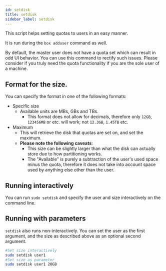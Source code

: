 ```yaml
---
id: setdisk
title: setdisk
sidebar_label: setdisk
---
```


This script helps setting quotas to users in an easy manner.

It is run during the `box adduser` command as well.

By default, the master user does not have a quota set which can result in odd UI behavior. You can use this command to rectify such issues. Please consider if you truly need the quota functionality if you are the sole user of a machine.

## Format for the size.

You can specify the format in one of the following formats:
- Specific size
  - Available units are MBs, GBs and TBs.
     - This format does not allow for decimals, therefore only `12GB`, `123456MB` or etc. will work; not `12.3GB`, `1.45TB` etc.
- Maximum
  - This will retrieve the disk that quotas are set on, and set the maximum.  
  - **Please note the following caveats**:
     -  This size can be slightly larger than what the disk can actually store due to how partitioning works.
     -  The "Available" is purely a subtraction of the user's used space minus the quota, therefore it does not take into account space used by anything else other than the user.

## Running interactively

You can run `sudo setdisk` and specify the user and size interactively on the command line. 

## Running with parameters

`setdisk` also runs non-interactively. You can set the user as the first argument, and the size as described above as an optional second argument.

```bash
#Set size interactively
sudo setdisk user1
#Set size as parameter
sudo setdisk user1 20GB
```